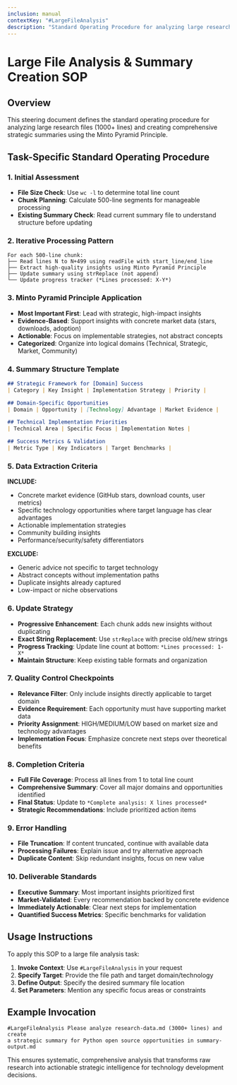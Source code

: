 ```yaml
---
inclusion: manual
contextKey: "#LargeFileAnalysis"
description: "Standard Operating Procedure for analyzing large research files and creating strategic summaries using Minto Pyramid Principle"
---
```


# Large File Analysis & Summary Creation SOP

## Overview
This steering document defines the standard operating procedure for analyzing large research files (1000+ lines) and creating comprehensive strategic summaries using the Minto Pyramid Principle.

## Task-Specific Standard Operating Procedure

### **1. Initial Assessment**
- **File Size Check**: Use `wc -l` to determine total line count
- **Chunk Planning**: Calculate 500-line segments for manageable processing
- **Existing Summary Check**: Read current summary file to understand structure before updating

### **2. Iterative Processing Pattern**
```
For each 500-line chunk:
├── Read lines N to N+499 using readFile with start_line/end_line
├── Extract high-quality insights using Minto Pyramid Principle
├── Update summary using strReplace (not append)
└── Update progress tracker (*Lines processed: X-Y*)
```

### **3. Minto Pyramid Principle Application**
- **Most Important First**: Lead with strategic, high-impact insights
- **Evidence-Based**: Support insights with concrete market data (stars, downloads, adoption)
- **Actionable**: Focus on implementable strategies, not abstract concepts
- **Categorized**: Organize into logical domains (Technical, Strategic, Market, Community)

### **4. Summary Structure Template**
```markdown
## Strategic Framework for [Domain] Success
| Category | Key Insight | Implementation Strategy | Priority |

## Domain-Specific Opportunities  
| Domain | Opportunity | [Technology] Advantage | Market Evidence |

## Technical Implementation Priorities
| Technical Area | Specific Focus | Implementation Notes |

## Success Metrics & Validation
| Metric Type | Key Indicators | Target Benchmarks |
```

### **5. Data Extraction Criteria**

**INCLUDE:**
- Concrete market evidence (GitHub stars, download counts, user metrics)
- Specific technology opportunities where target language has clear advantages
- Actionable implementation strategies
- Community building insights
- Performance/security/safety differentiators

**EXCLUDE:**
- Generic advice not specific to target technology
- Abstract concepts without implementation paths
- Duplicate insights already captured
- Low-impact or niche observations

### **6. Update Strategy**
- **Progressive Enhancement**: Each chunk adds new insights without duplicating
- **Exact String Replacement**: Use `strReplace` with precise old/new strings
- **Progress Tracking**: Update line count at bottom: `*Lines processed: 1-X*`
- **Maintain Structure**: Keep existing table formats and organization

### **7. Quality Control Checkpoints**
- **Relevance Filter**: Only include insights directly applicable to target domain
- **Evidence Requirement**: Each opportunity must have supporting market data
- **Priority Assignment**: HIGH/MEDIUM/LOW based on market size and technology advantages
- **Implementation Focus**: Emphasize concrete next steps over theoretical benefits

### **8. Completion Criteria**
- **Full File Coverage**: Process all lines from 1 to total line count
- **Comprehensive Summary**: Cover all major domains and opportunities identified
- **Final Status**: Update to `*Complete analysis: X lines processed*`
- **Strategic Recommendations**: Include prioritized action items

### **9. Error Handling**
- **File Truncation**: If content truncated, continue with available data
- **Processing Failures**: Explain issue and try alternative approach
- **Duplicate Content**: Skip redundant insights, focus on new value

### **10. Deliverable Standards**
- **Executive Summary**: Most important insights prioritized first
- **Market-Validated**: Every recommendation backed by concrete evidence  
- **Immediately Actionable**: Clear next steps for implementation
- **Quantified Success Metrics**: Specific benchmarks for validation

## Usage Instructions

To apply this SOP to a large file analysis task:

1. **Invoke Context**: Use `#LargeFileAnalysis` in your request
2. **Specify Target**: Provide the file path and target domain/technology
3. **Define Output**: Specify the desired summary file location
4. **Set Parameters**: Mention any specific focus areas or constraints

## Example Invocation

```
#LargeFileAnalysis Please analyze research-data.md (3000+ lines) and create 
a strategic summary for Python open source opportunities in summary-output.md
```

This ensures systematic, comprehensive analysis that transforms raw research into actionable strategic intelligence for technology development decisions.